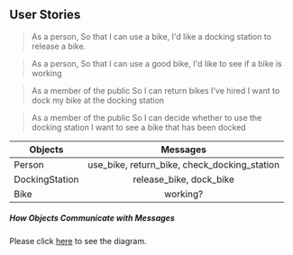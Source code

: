 ## User Stories

> As a person,
So that I can use a bike,
I'd like a docking station to release a bike.

> As a person,
So that I can use a good bike,
I'd like to see if a bike is working

> As a member of the public
So I can return bikes I've hired
I want to dock my bike at the docking station

> As a member of the public
So I can decide whether to use the docking station
I want to see a bike that has been docked

| Objects | Messages |
| ------- | :------: |
| Person | use_bike, return_bike, check_docking_station|
| DockingStation | release_bike, dock_bike |
| Bike | working?|

##### How Objects Communicate with Messages
Please click [here](https://github.com/jesslns/boris_bikes/blob/master/objects_messages_diagram.jpg) to see the diagram.

